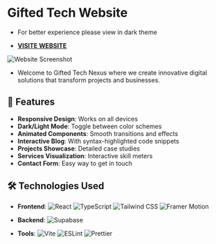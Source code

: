 # Gifted Tech Website

- For better experience please view in dark theme

- **[VISITE WEBSITE](https://giftedtech.web.id)**

![Website Screenshot](https://zanalydpkhnbrjipfldc.supabase.co/storage/v1/object/public/juustgifted//gifted-tech-web.png) 

- Welcome to Gifted Tech Nexus where we create innovative digital solutions that transform projects and businesses.

## 🚀 Features

- **Responsive Design**: Works on all devices
- **Dark/Light Mode**: Toggle between color schemes
- **Animated Components**: Smooth transitions and effects
- **Interactive Blog**: With syntax-highlighted code snippets
- **Projects Showcase**: Detailed case studies
- **Services Visualization**: Interactive skill meters
- **Contact Form**: Easy way to get in touch

## 🛠 Technologies Used

- **Frontend**: 
  ![React](https://img.shields.io/badge/-React-61DAFB?logo=react&logoColor=white)
  ![TypeScript](https://img.shields.io/badge/-TypeScript-3178C6?logo=typescript&logoColor=white)
  ![Tailwind CSS](https://img.shields.io/badge/-Tailwind_CSS-38B2AC?logo=tailwind-css&logoColor=white)
  ![Framer Motion](https://img.shields.io/badge/-Framer_Motion-0055FF?logo=framer&logoColor=white)

- **Backend**:
  ![Supabase](https://img.shields.io/badge/-Supabase-3ECF8E?logo=supabase&logoColor=white)

- **Tools**:
  ![Vite](https://img.shields.io/badge/-Vite-646CFF?logo=vite&logoColor=white)
  ![ESLint](https://img.shields.io/badge/-ESLint-4B32C3?logo=eslint&logoColor=white)
  ![Prettier](https://img.shields.io/badge/-Prettier-F7B93E?logo=prettier&logoColor=white)
